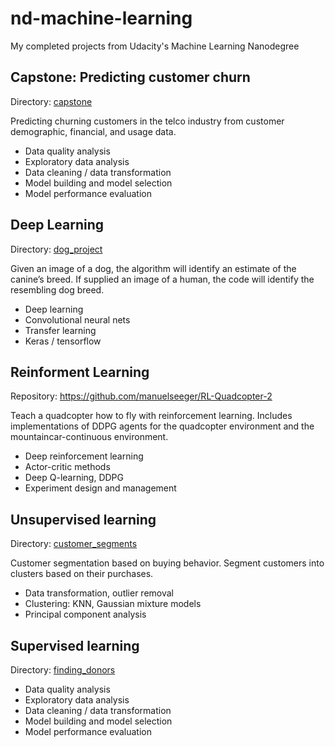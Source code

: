 # nd-machine-learning
My completed projects from Udacity's Machine Learning Nanodegree

## Capstone: Predicting customer churn
Directory: [capstone](capstone)

Predicting churning customers in the telco industry from customer demographic, financial, and usage data.
* Data quality analysis
* Exploratory data analysis
* Data cleaning / data transformation
* Model building and model selection
* Model performance evaluation 

## Deep Learning
Directory: [dog_project](dog_project)

Given an image of a dog, the algorithm will identify an estimate of the canine’s breed. If supplied an image of a human, the code will identify the resembling dog breed.
* Deep learning
* Convolutional neural nets
* Transfer learning
* Keras / tensorflow

## Reinforment Learning
Repository: https://github.com/manuelseeger/RL-Quadcopter-2

Teach a quadcopter how to fly with reinforcement learning. Includes implementations of DDPG agents for the quadcopter environment and the mountaincar-continuous environment.   
* Deep reinforcement learning
* Actor-critic methods
* Deep Q-learning, DDPG
* Experiment design and management

## Unsupervised learning
Directory: [customer_segments](customer_segments)

Customer segmentation based on buying behavior. Segment customers into clusters based on their purchases.
* Data transformation, outlier removal 
* Clustering: KNN, Gaussian mixture models
* Principal component analysis

## Supervised learning
Directory: [finding_donors](finding_donors)

* Data quality analysis
* Exploratory data analysis
* Data cleaning / data transformation
* Model building and model selection
* Model performance evaluation 